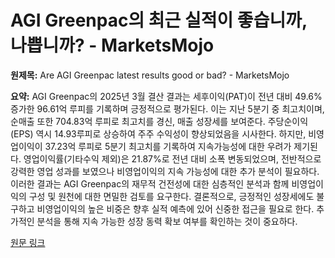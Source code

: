 # AGI Greenpac의 최근 실적이 좋습니까, 나쁩니까? - MarketsMojo

**원제목:** Are AGI Greenpac latest results good or bad? - MarketsMojo

**요약:** AGI Greenpac의 2025년 3월 결산 결과는 세후이익(PAT)이 전년 대비 49.6% 증가한 96.61억 루피를 기록하며 긍정적으로 평가된다. 이는 지난 5분기 중 최고치이며, 순매출 또한 704.83억 루피로 최고치를 경신,  매출 성장세를 보여준다. 주당순이익(EPS) 역시 14.93루피로 상승하여 주주 수익성이 향상되었음을 시사한다. 하지만,  비영업이익이 37.23억 루피로 5분기 최고치를 기록하여 지속가능성에 대한 우려가 제기된다.  영업이익률(기타수익 제외)은 21.87%로 전년 대비 소폭 변동되었으며,  전반적으로 강력한 영업 성과를 보였으나 비영업이익의 지속 가능성에 대한 추가 분석이 필요하다.  이러한 결과는 AGI Greenpac의 재무적 건전성에 대한 심층적인 분석과 함께 비영업이익의 구성 및 원천에 대한 면밀한 검토를 요구한다.  결론적으로,  긍정적인 성장세에도 불구하고 비영업이익의 높은 비중은 향후 실적 예측에 있어 신중한 접근을 필요로 한다.  추가적인 분석을 통해 지속 가능한 성장 동력 확보 여부를 확인하는 것이 중요하다.

[원문 링크](https://www.marketsmojo.com/news/result-analysis/are-agi-greenpac-latest-results-good-or-bad-3282126)

